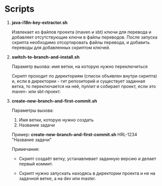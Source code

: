 # Scripts #

1. <b>java-i18n-key-extractor.sh</b>

   Извлекает из файлов проекта (maven и sbt) ключи для перевода и добавляет отсутствующие ключи
   в файлы переводов. После запуска скрипта необходимо отсортировать файлы перевода, и добавить  
   переводы для добавленных скриптом ключей.
2. <b>switch-to-branch-and-install.sh</b>

   Параметр вызова: имя ветки, на которую нужно переключиться

   Скрипт проходит по директориям (список объявлен внутри скрипта) и, если в директории - гит репозиторий
   и существует заданная ветка, то переключается на неё, пуллит и собирает проект, если это maven- или sbt-проект.    
3. <b>create-new-branch-and-first-commit.sh</b>
   
   Параметры вызова: 

   1. Имя ветки, которую нужно создать
   2. Название задачи
   
   Пример: <b>create-new-branch-and-first-commit.sh</b> HRL-1234 "Название задачи"
   
   Примечания:

   - Скрипт создаёт ветку, устанавливает заданную версию и делает первый коммит.    
   
   - Скрипт нужно запускать находясь в директории проекта и не на задачной ветке, а на dev или master.
